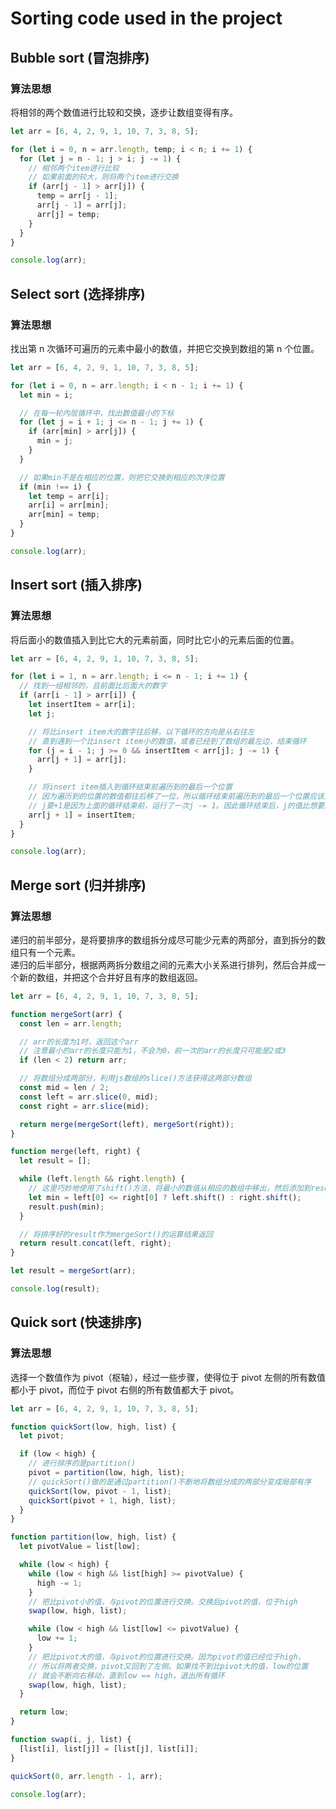# Sorting code used in the project

## Bubble sort (冒泡排序)

### 算法思想

将相邻的两个数值进行比较和交换，逐步让数组变得有序。

```javascript
let arr = [6, 4, 2, 9, 1, 10, 7, 3, 8, 5];

for (let i = 0, n = arr.length, temp; i < n; i += 1) {
  for (let j = n - 1; j > i; j -= 1) {
    // 相邻两个item进行比较
    // 如果前面的较大，则将两个item进行交换
    if (arr[j - 1] > arr[j]) {
      temp = arr[j - 1];
      arr[j - 1] = arr[j];
      arr[j] = temp;
    }
  }
}

console.log(arr);
```

## Select sort (选择排序)

### 算法思想

找出第 n 次循环可遍历的元素中最小的数值，并把它交换到数组的第 n 个位置。

```javascript
let arr = [6, 4, 2, 9, 1, 10, 7, 3, 8, 5];

for (let i = 0, n = arr.length; i < n - 1; i += 1) {
  let min = i;

  // 在每一轮内层循环中，找出数值最小的下标
  for (let j = i + 1; j <= n - 1; j += 1) {
    if (arr[min] > arr[j]) {
      min = j;
    }
  }

  // 如果min不是在相应的位置，则把它交换到相应的次序位置
  if (min !== i) {
    let temp = arr[i];
    arr[i] = arr[min];
    arr[min] = temp;
  }
}

console.log(arr);
```

## Insert sort (插入排序)

### 算法思想

将后面小的数值插入到比它大的元素前面，同时比它小的元素后面的位置。

```javascript
let arr = [6, 4, 2, 9, 1, 10, 7, 3, 8, 5];

for (let i = 1, n = arr.length; i <= n - 1; i += 1) {
  // 找到一组相邻的，且前面比后面大的数字
  if (arr[i - 1] > arr[i]) {
    let insertItem = arr[i];
    let j;

    // 将比insert item大的数字往后移，以下循环的方向是从右往左
    // 直到遇到一个比insert item小的数值，或者已经到了数组的最左边，结束循环
    for (j = i - 1; j >= 0 && insertItem < arr[j]; j -= 1) {
      arr[j + 1] = arr[j];
    }

    // 将insert item插入到循环结束前遍历到的最后一个位置
    // 因为遍历到的位置的数值都往后移了一位，所以循环结束前遍历到的最后一个位置应该是空的（数值是重复的）
    // j要+1是因为上面的循环结束前，运行了一次j -= 1。因此循环结束后，j的值比想要的数组少了1，要把它加上
    arr[j + 1] = insertItem;
  }
}

console.log(arr);
```

## Merge sort (归并排序)

### 算法思想

递归的前半部分，是将要排序的数组拆分成尽可能少元素的两部分，直到拆分的数组只有一个元素。  
递归的后半部分，根据两两拆分数组之间的元素大小关系进行排列，然后合并成一个新的数组，并把这个合并好且有序的数组返回。

```javascript
let arr = [6, 4, 2, 9, 1, 10, 7, 3, 8, 5];

function mergeSort(arr) {
  const len = arr.length;

  // arr的长度为1时，返回这个arr
  // 注意最小的arr的长度只能为1，不会为0，前一次的arr的长度只可能是2或3
  if (len < 2) return arr;

  // 将数组分成两部分，利用js数组的slice()方法获得这两部分数组
  const mid = len / 2;
  const left = arr.slice(0, mid);
  const right = arr.slice(mid);

  return merge(mergeSort(left), mergeSort(right));
}

function merge(left, right) {
  let result = [];

  while (left.length && right.length) {
    // 这里巧妙地使用了shift()方法，将最小的数值从相应的数组中移出，然后添加到result中
    let min = left[0] <= right[0] ? left.shift() : right.shift();
    result.push(min);
  }

  // 将排序好的result作为mergeSort()的运算结果返回
  return result.concat(left, right);
}

let result = mergeSort(arr);

console.log(result);
```

## Quick sort (快速排序)

### 算法思想

选择一个数值作为 pivot（枢轴），经过一些步骤，使得位于 pivot 左侧的所有数值都小于 pivot，而位于 pivot 右侧的所有数值都大于 pivot。

```javascript
let arr = [6, 4, 2, 9, 1, 10, 7, 3, 8, 5];

function quickSort(low, high, list) {
  let pivot;

  if (low < high) {
    // 进行排序的是partition()
    pivot = partition(low, high, list);
    // quickSort()做的是通过partition()不断地将数组分成的两部分变成局部有序
    quickSort(low, pivot - 1, list);
    quickSort(pivot + 1, high, list);
  }
}

function partition(low, high, list) {
  let pivotValue = list[low];

  while (low < high) {
    while (low < high && list[high] >= pivotValue) {
      high -= 1;
    }
    // 把比pivot小的值，与pivot的位置进行交换。交换后pivot的值，位于high
    swap(low, high, list);

    while (low < high && list[low] <= pivotValue) {
      low += 1;
    }
    // 把比pivot大的值，与pivot的位置进行交换。因为pivot的值已经位于high，
    // 所以将两者交换，pivot又回到了左侧。如果找不到比pivot大的值，low的位置
    // 就会不断向右移动，直到low == high，退出所有循环
    swap(low, high, list);
  }

  return low;
}

function swap(i, j, list) {
  [list[i], list[j]] = [list[j], list[i]];
}

quickSort(0, arr.length - 1, arr);

console.log(arr);
```
